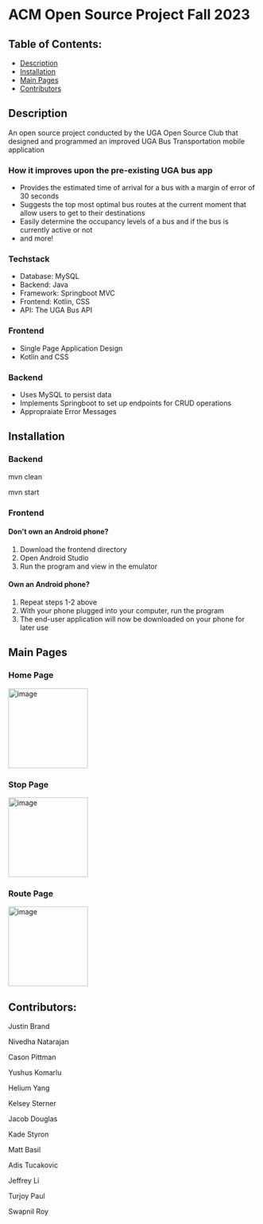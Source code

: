 # ACM Open Source Project Fall 2023

## Table of Contents:
- [Description](#description)
- [Installation](#installation)
- [Main Pages](#main-pages)
- [Contributors](#contributors)

## Description
An open source project conducted by the UGA Open Source Club that designed and programmed an improved UGA Bus Transportation mobile application

### How it improves upon the pre-existing UGA bus app
- Provides the estimated time of arrival for a bus with a margin of error of 30 seconds
- Suggests the top most optimal bus routes at the current moment that allow users to get to their destinations
- Easily determine the occupancy levels of a bus and if the bus is currently active or not
- and more!

### Techstack
- Database: MySQL
- Backend: Java
- Framework: Springboot MVC
- Frontend: Kotlin, CSS
- API: The UGA Bus API

### Frontend
- Single Page Application Design
- Kotlin and CSS

### Backend
- Uses MySQL to persist data
- Implements Springboot to set up endpoints for CRUD operations
- Appropraiate Error Messages

## Installation
### Backend
mvn clean

mvn start

### Frontend
#### Don't own an Android phone?
1. Download the frontend directory
2. Open Android Studio
3. Run the program and view in the emulator

#### Own an Android phone?
1. Repeat steps 1-2 above
2. With your phone plugged into your computer, run the program
3. The end-user application will now be downloaded on your phone for later use

## Main Pages
### Home Page
<img width="160" alt="image" src="https://github.com/user-attachments/assets/f844a2b2-fd24-4bdd-bcaa-4219649df5e7">

### Stop Page
<img width="160" alt="image" src="https://github.com/user-attachments/assets/b21d3e74-8c7f-4103-9987-14c0bb8c966f">

### Route Page
<img width="160" alt="image" src="https://github.com/user-attachments/assets/e841e67d-f8d8-47c6-893a-f9993bc7d509">

## Contributors:

Justin Brand

Nivedha Natarajan

Cason Pittman

Yushus Komarlu

Helium Yang

Kelsey Sterner

Jacob Douglas

Kade Styron

Matt Basil

Adis Tucakovic

Jeffrey Li

Turjoy Paul

Swapnil Roy
